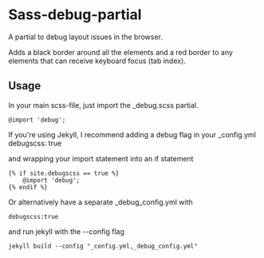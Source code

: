 # Sass-debug-partial
A partial to debug layout issues in the browser.

Adds a black border around all the elements and a red border to any elements that can receive keyboard focus (tab index).

## Usage

In your main scss-file, just import the _debug.scss partial.

    @import 'debug';

If you're using Jekyll, I recommend adding a debug flag in your _config.yml
    debugscss: true
    
and wrapping your import statement into an if statement

    {% if site.debugscss == true %}
        @import 'debug';
    {% endif %}
    
Or alternatively have a separate _debug_config.yml with

    debugscss:true
    
and run jekyll with the --config flag 

    jekyll build --config "_config.yml,_debug_config.yml"
